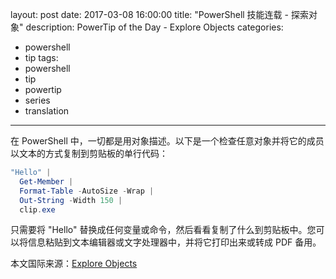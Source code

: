﻿layout: post
date: 2017-03-08 16:00:00
title: "PowerShell 技能连载 - 探索对象"
description: PowerTip of the Day - Explore Objects
categories:
- powershell
- tip
tags:
- powershell
- tip
- powertip
- series
- translation
---
在 PowerShell 中，一切都是用对象描述。以下是一个检查任意对象并将它的成员以文本的方式复制到剪贴板的单行代码：

```powershell
"Hello" | 
  Get-Member |
  Format-Table -AutoSize -Wrap |
  Out-String -Width 150 |
  clip.exe
```

只需要将 "Hello" 替换成任何变量或命令，然后看看复制了什么到剪贴板中。您可以将信息粘贴到文本编辑器或文字处理器中，并将它打印出来或转成 PDF 备用。

<!--more-->
本文国际来源：[Explore Objects](http://community.idera.com/powershell/powertips/b/tips/posts/explore-objects)
